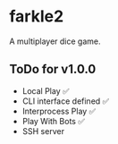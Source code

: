 # farkle2
A multiplayer dice game. 

## ToDo for v1.0.0 
- Local Play ✅
- CLI interface defined ✅
- Interprocess Play ✅
- Play With Bots ✅
- SSH server 
